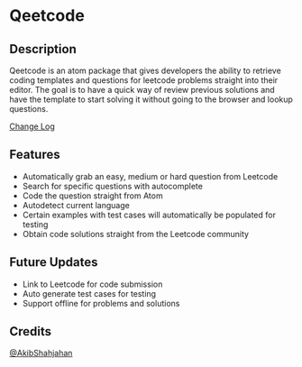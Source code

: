 # Qeetcode

<!-- [![Build Status](https://travis-ci.org/Richard-Dang/AtomLeetCode.svg?branch=master)](https://travis-ci.org/Richard-Dang/AtomLeetCode)
[![dependencies Status](https://david-dm.org/Richard-Dang/AtomLeetCode/status.svg)](https://david-dm.org/Richard-Dang/AtomLeetCode)
[![devDependencies Status](https://david-dm.org/Richard-Dang/AtomLeetCode/dev-status.svg)](https://david-dm.org/Richard-Dang/AtomLeetCode?type=dev)

[![Change Log](http://forthebadge.com/images/badges/built-with-love.svg)](https://atom.io/packages/leetcode) -->


## Description

Qeetcode is an atom package that gives developers the ability to retrieve coding templates and questions for leetcode problems straight into their editor. The goal is to have a quick way of review previous solutions and have the template to start solving it without going to the browser and lookup questions.


[Change Log](https://github.com/RuiqingQiu/Qeetcode/blob/master/CHANGELOG.md)


## Features

- Automatically grab an easy, medium or hard question from Leetcode
- Search for specific questions with autocomplete
- Code the question straight from Atom
- Autodetect current language
- Certain examples with test cases will automatically be populated for testing
- Obtain code solutions straight from the Leetcode community

<!-- ## Screenshots

![Leetcode](http://richarddang.com/images/portfolio/atom-leetcode.gif) -->


## Future Updates

- Link to Leetcode for code submission
- Auto generate test cases for testing
- Support offline for problems and solutions

## Credits

[@AkibShahjahan](https://github.com/AkibShahjahan)
